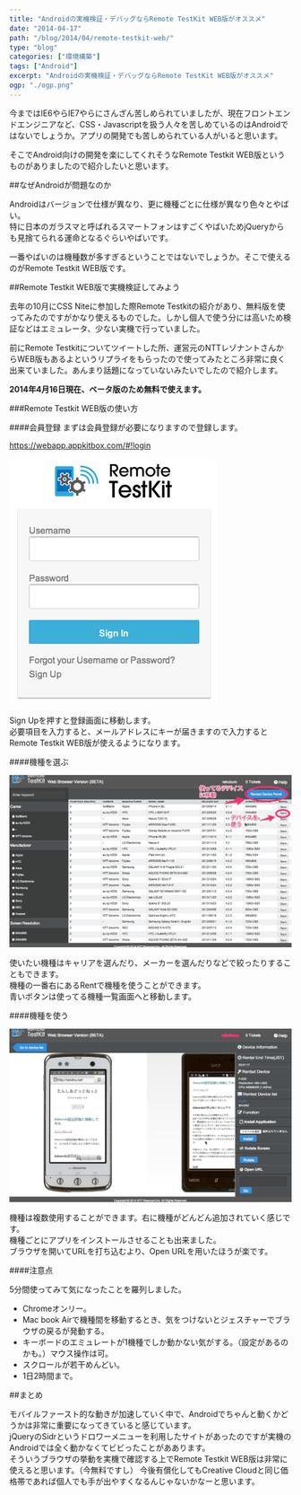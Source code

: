 ```yaml
---
title: "Androidの実機検証・デバッグならRemote TestKit WEB版がオススメ"
date: "2014-04-17"
path: "/blog/2014/04/remote-testkit-web/"
type: "blog"
categories: ["環境構築"]
tags: ["Android"]
excerpt: "Androidの実機検証・デバッグならRemote TestKit WEB版がオススメ"
ogp: "./ogp.png"
---
```


今まではIE6やらIE7やらにさんざん苦しめられていましたが、現在フロントエンドエンジニアなど、CSS・Javascriptを扱う人々を苦しめているのはAndroidではないでしょうか。アプリの開発でも苦しめられている人がいると思います。

そこでAndroid向けの開発を楽にしてくれそうなRemote Testkit WEB版というものがありましたので紹介したいと思います。

##なぜAndroidが問題なのか

Androidはバージョンで仕様が異なり、更に機種ごとに仕様が異なり色々とやばい。  
特に日本のガラスマと呼ばれるスマートフォンはすごくやばいためjQueryからも見捨てられる運命となるぐらいやばいです。

一番やばいのは機種数が多すぎるということではないでしょうか。そこで使えるのがRemote Testkit WEB版です。

##Remote Testkit WEB版で実機検証してみよう

去年の10月にCSS Niteに参加した際Remote Testkitの紹介があり、無料版を使ってみたのですがかなり使えるものでした。しかし個人で使う分には高いため検証などはエミュレータ、少ない実機で行っていました。

前にRemote Testkitについてツイートした所、運営元のNTTレゾナントさんからWEB版もあるよというリプライをもらったので使ってみたところ非常に良く出来ていました。あんまり話題になっていないみたいでしたので紹介します。

**2014年4月16日現在、ベータ版のため無料で使えます。**

###Remote Testkit WEB版の使い方

####会員登録
まずは会員登録が必要になりますので登録します。

<a href="https://webapp.appkitbox.com/#!login" target="_blank">https://webapp.appkitbox.com/#!login</a>

![](f47ca78a9497f9fd7f6e0acd83a2e771.png)

Sign Upを押すと登録画面に移動します。  
必要項目を入力すると、メールアドレスにキーが届きますので入力するとRemote Testkit WEB版が使えるようになります。

####機種を選ぶ

![](63935976577a905d61ac469c113eaf88.jpg)

使いたい機種はキャリアを選んだり、メーカーを選んだりなどで絞ったりすることもできます。  
機種の一番右にあるRentで機種を使うことができます。  
青いボタンは使ってる機種一覧画面へと移動します。

####機種を使う

![](ab3614bb8a8fd3e1a4510a52a1a3b9ac.jpg)

機種は複数使用することができます。右に機種がどんどん追加されていく感じです。  
機種ごとにアプリをインストールさせることも出来ました。  
ブラウザを開いてURLを打ち込むより、Open URLを用いたほうが楽です。


####注意点

5分間使ってみて気になったことを羅列しました。

- Chromeオンリー。
- Mac book Airで機種間を移動するとき、気をつけないとジェスチャーでブラウザの戻るが発動する。
- キーボードのエミュレートが1機種でしか動かない気がする。（設定があるのかも。）マウス操作は可。
- スクロールが若干めんどい。
- 1日2時間まで。

##まとめ

モバイルファースト的な動きが加速していく中で、Androidでちゃんと動くかどうかは非常に重要になってきていると感じています。  
jQueryのSidrというドロワーメニューを利用したサイトがあったのですが実機のAndroidでは全く動かなくてビビったことがああります。  
そういうブラウザの挙動を実機で確認する上でRemote Testkit WEB版は非常に使えると思います。（今無料ですし）
今後有償化してもCreative Cloudと同じ価格帯であれば個人でも手が出やすくなるんじゃないかなーと思います。
